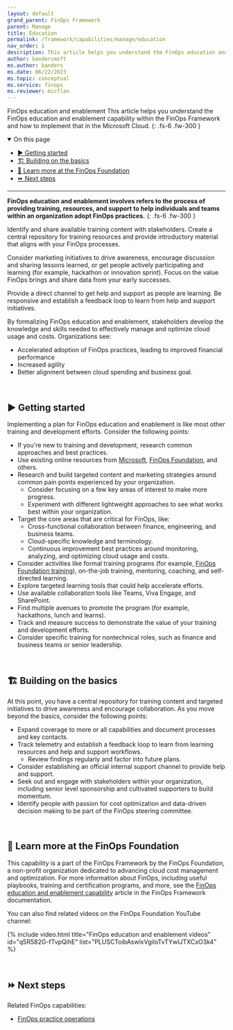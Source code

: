```yaml
---
layout: default
grand_parent: FinOps Framework
parent: Manage
title: Education
permalink: /framework/capabilities/manage/education
nav_order: 1
description: This article helps you understand the FinOps education and enablement capability within the FinOps Framework and how to implement that in the Microsoft Cloud.
author: bandersmsft
ms.author: banders
ms.date: 06/22/2023
ms.topic: conceptual
ms.service: finops
ms.reviewer: micflan
---
```


<span class="fs-9 d-block mb-4">FinOps education and enablement</span>
This article helps you understand the FinOps education and enablement capability within the FinOps Framework and how to implement that in the Microsoft Cloud.
{: .fs-6 .fw-300 }

<details open markdown="1">
  <summary class="fs-2 text-uppercase">On this page</summary>

- [▶️ Getting started](#️-getting-started)
- [🏗️ Building on the basics](#️-building-on-the-basics)
- [🍎 Learn more at the FinOps Foundation](#-learn-more-at-the-finops-foundation)
- [⏩ Next steps](#-next-steps)

</details>

---

<a name="definition"></a>
**FinOps education and enablement involves refers to the process of providing training, resources, and support to help individuals and teams within an organization adopt FinOps practices.**
{: .fs-6 .fw-300 }

Identify and share available training content with stakeholders. Create a central repository for training resources and provide introductory material that aligns with your FinOps processes.

Consider marketing initiatives to drive awareness, encourage discussion and sharing lessons learned, or get people actively participating and learning (for example, hackathon or innovation sprint). Focus on the value FinOps brings and share data from your early successes.

Provide a direct channel to get help and support as people are learning. Be responsive and establish a feedback loop to learn from help and support initiatives.

By formalizing FinOps education and enablement, stakeholders develop the knowledge and skills needed to effectively manage and optimize cloud usage and costs. Organizations see:

- Accelerated adoption of FinOps practices, leading to improved financial performance
- Increased agility
- Better alignment between cloud spending and business goal.

<br>

## ▶️ Getting started

Implementing a plan for FinOps education and enablement is like most other training and development efforts. Consider the following points:

- If you're new to training and development, research common approaches and best practices.
- Use existing online resources from [Microsoft](https://azure.microsoft.com/solutions/finops), [FinOps Foundation](https://finops.org/), and others.
- Research and build targeted content and marketing strategies around common pain points experienced by your organization.
  - Consider focusing on a few key areas of interest to make more progress.
  - Experiment with different lightweight approaches to see what works best within your organization.
- Target the core areas that are critical for FinOps, like:
  - Cross-functional collaboration between finance, engineering, and business teams.
  - Cloud-specific knowledge and terminology.
  - Continuous improvement best practices around monitoring, analyzing, and optimizing cloud usage and costs.
- Consider activities like formal training programs (for example, [FinOps Foundation training](https://learn.finops.org/)), on-the-job training, mentoring, coaching, and self-directed learning.
- Explore targeted learning tools that could help accelerate efforts.
- Use available collaboration tools like Teams, Viva Engage, and SharePoint.
- Find multiple avenues to promote the program (for example, hackathons, lunch and learns).
- Track and measure success to demonstrate the value of your training and development efforts.
- Consider specific training for nontechnical roles, such as finance and business teams or senior leadership.

<br>

## 🏗️ Building on the basics

At this point, you have a central repository for training content and targeted initiatives to drive awareness and encourage collaboration. As you move beyond the basics, consider the following points:

- Expand coverage to more or all capabilities and document processes and key contacts.
- Track telemetry and establish a feedback loop to learn from learning resources and help and support workflows.
  - Review findings regularly and factor into future plans.
- Consider establishing an official internal support channel to provide help and support.
- Seek out and engage with stakeholders within your organization, including senior level sponsorship and cultivated supporters to build momentum.
- Identify people with passion for cost optimization and data-driven decision making to be part of the FinOps steering committee.

<br>

## 🍎 Learn more at the FinOps Foundation

This capability is a part of the FinOps Framework by the FinOps Foundation, a non-profit organization dedicated to advancing cloud cost management and optimization. For more information about FinOps, including useful playbooks, training and certification programs, and more, see the [FinOps education and enablement capability](https://www.finops.org/framework/capabilities/education-enablement/) article in the FinOps Framework documentation.

You can also find related videos on the FinOps Foundation YouTube channel:

<!--[!VIDEO https://www.youtube.com/embed/{id}?list={list}]-->
{% include video.html title="FinOps education and enablement videos" id="q5R582G-fTvpQihE" list="PLUSCToibAswlxVgiIoTvTYwIJTXCxO3k4" %}

<br>

## ⏩ Next steps

Related FinOps capabilities:

- [FinOps practice operations](./operations.md)

<br>

<!--
---

## 🧰 Related tools

{ % include tools.md bicep="0" data="0" gov="0" hubs="1" opt="0" pbi="1" ps="0" %}

<br>
-->
